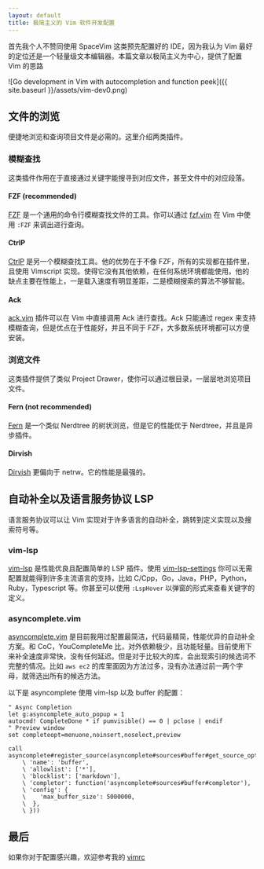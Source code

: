 ```yaml
---
layout: default
title: 极简主义的 Vim 软件开发配置
---
```


首先我个人不赞同使用 SpaceVim 这类预先配置好的 IDE，因为我认为 Vim 最好的定位还是一个轻量级文本编辑器。本篇文章以极简主义为中心，提供了配置 Vim 的思路

![Go development in Vim with autocompletion and function peek]({{ site.baseurl }}/assets/vim-dev0.png)

## 文件的浏览

便捷地浏览和查询项目文件是必需的。这里介绍两类插件。

### 模糊查找

这类插件作用在于直接通过关键字能搜寻到对应文件，甚至文件中的对应段落。

#### FZF (recommended)

[FZF](https://github.com/junegunn/fzf) 是一个通用的命令行模糊查找文件的工具。你可以通过 [fzf.vim](https://github.com/junegunn/fzf.vim) 在 Vim 中使用 `:FZF` 来调出进行查询。

#### CtrlP

[CtrlP](https://github.com/kien/ctrlp.vim) 是另一个模糊查找工具。他的优势在于不像 FZF，所有的实现都在插件里，且使用 Vimscript 实现。使得它没有其他依赖，在任何系统环境都能使用。他的缺点主要在性能上，一是载入速度有明显差距，二是模糊搜索的算法不够智能。

#### Ack

[ack.vim](https://github.com/mileszs/ack.vim) 插件可以在 Vim 中直接调用 Ack 进行查找。Ack 只能通过 regex 来支持模糊查询，但是优点在于性能好，并且不同于 FZF，大多数系统环境都可以方便安装。

### 浏览文件

这类插件提供了类似 Project Drawer，使你可以通过根目录，一层层地浏览项目文件。

#### Fern (not recommended)

[Fern](https://github.com/lambdalisue/fern.vim) 是一个类似 Nerdtree 的树状浏览，但是它的性能优于 Nerdtree，并且是异步插件。

#### Dirvish

[Dirvish](https://github.com/justinmk/vim-dirvish) 更偏向于 netrw。它的性能是最强的。

## 自动补全以及语言服务协议 LSP

语言服务协议可以让 Vim 实现对于许多语言的自动补全，跳转到定义实现以及搜索符号等。

### vim-lsp

[vim-lsp](https://github.com/prabirshrestha/vim-lsp) 是性能优良且配置简单的 LSP 插件。使用 [vim-lsp-settings](https://github.com/mattn/vim-lsp-settings) 你可以无需配置就能得到许多主流语言的支持，比如 C/Cpp，Go，Java，PHP，Python，Ruby，Typescript 等。你甚至可以使用 `:LspHover` 以弹窗的形式来查看关键字的定义。

### asyncomplete.vim
[asyncomplete.vim](https://github.com/prabirshrestha/asyncomplete.vim) 是目前我用过配置最简洁，代码最精简，性能优异的自动补全方案。和 CoC，YouCompleteMe 比，对外依赖极少，且功能轻量。目前使用下来补全速度非常快，没有任何延迟。但是对于比较大的库，会出现索引的候选词不完整的情况。比如 `aws ec2` 的库里面因为方法过多，没有办法通过前一两个字母，就筛选出所有的候选方法。

以下是 asyncomplete 使用 vim-lsp 以及 buffer 的配置：
```
" Async Completion
let g:asyncomplete_auto_popup = 1
autocmd! CompleteDone * if pumvisible() == 0 | pclose | endif
" Preview window
set completeopt=menuone,noinsert,noselect,preview

call asyncomplete#register_source(asyncomplete#sources#buffer#get_source_options({
    \ 'name': 'buffer',
    \ 'allowlist': ['*'],
    \ 'blocklist': ['markdown'],
    \ 'completor': function('asyncomplete#sources#buffer#completor'),
    \ 'config': {
    \    'max_buffer_size': 5000000,
    \  },
    \ }))
```

## 最后

如果你对于配置感兴趣，欢迎参考我的 [vimrc](https://github.com/ydzhou/dotfiles/blob/master/vim/vimrc)
